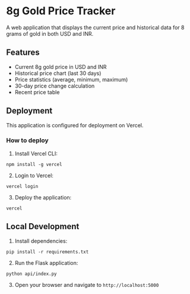 # 8g Gold Price Tracker

A web application that displays the current price and historical data for 8 grams of gold in both USD and INR.

## Features

- Current 8g gold price in USD and INR
- Historical price chart (last 30 days)
- Price statistics (average, minimum, maximum)
- 30-day price change calculation
- Recent price table

## Deployment

This application is configured for deployment on Vercel.

### How to deploy

1. Install Vercel CLI:
```
npm install -g vercel
```

2. Login to Vercel:
```
vercel login
```

3. Deploy the application:
```
vercel
```

## Local Development

1. Install dependencies:
```
pip install -r requirements.txt
```

2. Run the Flask application:
```
python api/index.py
```

3. Open your browser and navigate to `http://localhost:5000`